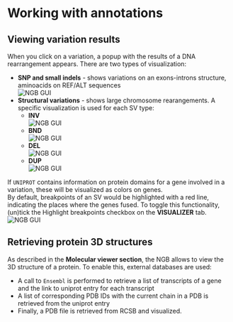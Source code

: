 # Working with annotations

## Viewing variation results

When you click on a variation, a popup with the results of a DNA rearrangement appears.
There are two types of visualization:

- **SNP and small indels** - shows variations on an exons-introns structure, aminoacids on REF/ALT sequences  
  ![NGB GUI](images/annotations-1.png)
- **Structural variations** -  shows large chromosome rearangements. A specific visualization is used for each SV type:
    - **INV**  
      ![NGB GUI](images/annotations-2.png)
    - **BND**  
      ![NGB GUI](images/annotations-3.png)
    - **DEL**  
      ![NGB GUI](images/annotations-4.png)
    - **DUP**  
      ![NGB GUI](images/annotations-5.png)

If `UNIPROT` contains information on protein domains for a gene involved in a variation, these will be visualized as colors on genes.  
By default, breakpoints of an SV would be highlighted with a red line, indicating the places where the genes fused. To toggle this functionality, (un)tick the Highlight breakpoints checkbox on the **VISUALIZER** tab.  
  ![NGB GUI](images/annotations-6.png)

## Retrieving protein 3D structures

As described in the **Molecular viewer section**, the NGB allows to view the 3D structure of a protein. To enable this, external databases are used:

- A call to `Ensembl` is performed to retrieve a list of transcripts of a gene and the link to uniprot entry for each transcript
- A list of corresponding PDB IDs with the current chain in a PDB is retrieved from the uniprot entry
- Finally, a PDB file is retrieved from RCSB and visualized.
